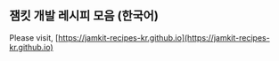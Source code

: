 ## 잼킷 개발 레시피 모음 (한국어)

Please visit, [https://jamkit-recipes-kr.github.io](https://jamkit-recipes-kr.github.io)
